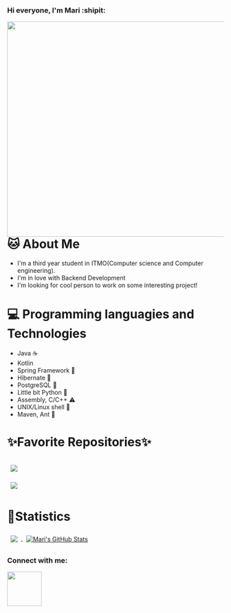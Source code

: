 ### Hi everyone, I'm Mari :shipit:
<img src="https://mir-s3-cdn-cf.behance.net/project_modules/disp/b8232a24691911.5698d9abdde05.gif" width="700" height="500" 
align="right"/>


# 🐱 About Me
- I'm a third year student in ITMO(Computer science and Computer engineering).
- I'm in love with Backend Development
- I'm looking for cool person to work on some interesting project!

# 💻 Programming languagies and Technologies
* Java ☕
* Kotlin 
* Spring Framework 🍃
* Hibernate 🗿
* PostgreSQL 🐘
* Little bit Python 🐍
* Assembly, C/C++ ⚠️
* UNIX/Linux shell 🚬
* Maven, Ant 🔨

# ✨Favorite Repositories✨

<a href="https://github.com/evreechka/Graph-Algorithms-Visualizer">
  <img align="center" style="margin:1rem 0.5rem" src="https://github-readme-stats.vercel.app/api/pin/?username=evreechka&repo=Graph-Algorithms-Visualizer&title_color=ffffff&text_color=c9cacc&icon_color=4AB197&bg_color=1A2B34" />
</a>
<br>
<a href="https://github.com/evreechka/HyperMetro">
  <img align="center" style="margin:0.5rem" src="https://github-readme-stats.vercel.app/api/pin/?username=evreechka&repo=HyperMetro&title_color=ffffff&text_color=c9cacc&icon_color=4AB197&bg_color=1A2B34" />
</a>

# 🍹Statistics

<a href="https://github.com/evreechka">
  <img align="center" style="margin:0.5rem" src="https://github-readme-stats.vercel.app/api/top-langs/?username=evreechka&hide=html,css&title_color=ffffff&text_color=c9cacc&icon_color=4AB197&bg_color=1A2B34" />
</a>
<a href="https://github.com/evreechka">
  <img align="center" style="margin:0.5rem" src="https://github-readme-stats.vercel.app/api?username=evreechka&show_icons=true&line_height=27&count_private=true&title_color=ffffff&text_color=c9cacc&icon_color=4AB097&bg_color=1A2B34" alt="Mari's GitHub Stats" />
</a>

### Connect with me:
<a href="http://t.me/marimri">
<img src="https://www.bigbansko.com/wp-content/uploads/2016/12/img_1098.png" width="80" height="80"/>
  </a>

